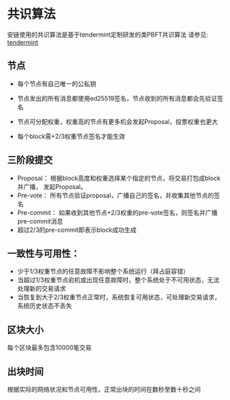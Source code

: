 共识算法
========================

安链使用的共识算法是基于tendermint定制研发的类PBFT共识算法
请参见:  [tendermint](https://tendermint.com)

节点
----------------
* 每个节点有自己唯一的公私钥

* 节点发出的所有消息都使用ed25519签名，节点收到的所有消息都会先验证签名

* 节点可分配权重，权重高的节点有更多机会发起Proposal，投票权重也更大

* 每个block需+2/3权重节点签名才能生效


三阶段提交
-------------------
* Proposal： 根据block高度和权重选择某个指定的节点，将交易打包成block并广播， 发起Proposal。
* Pre-vote： 所有节点验证proposal，广播自己的签名，并收集其他节点的签名
* Pre-commit： 如果收到其他节点+2/3权重的pre-vote签名，则签名并广播pre-commit消息
* 超过2/3的pre-commit即表示block成功生成

一致性与可用性：
-----------------
* 少于1/3权重节点的任意故障不影响整个系统运行（拜占庭容错）
* 当超过1/3权重节点宕机或出现任意故障时，整个系统处于不可用状态，无法处理新的交易请求
* 当恢复到大于2/3权重节点正常时，系统恢复可用状态，可处理新交易请求，系统历史状态不丢失

区块大小
------------------
每个区块最多包含10000笔交易

出块时间
-----------------
根据实际的网络状况和节点可用性，正常出块的时间在数秒至数十秒之间

